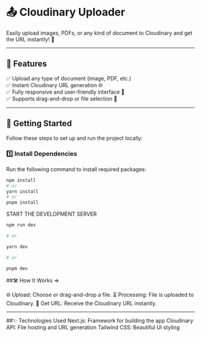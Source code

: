 # 📤 Cloudinary Uploader

Easily upload images, PDFs, or any kind of document to Cloudinary and get the URL instantly! 🚀

---

## 🌟 Features

✅ Upload any type of document (image, PDF, etc.)  
✅ Instant Cloudinary URL generation 🌐  
✅ Fully responsive and user-friendly interface 🎨  
✅ Supports drag-and-drop or file selection 📂

---

## 🚀 Getting Started

Follow these steps to set up and run the project locally:

### 1️⃣ Install Dependencies

Run the following command to install required packages:

```bash
npm install
# or
yarn install
# or
pnpm install
```

START THE DEVELOPMENT SERVER

```bash
npm run dev

# or

yarn dev

# or

pnpm dev
```

##🛠️ How It Works =>

🌐 Upload: Choose or drag-and-drop a file.
⏳ Processing: File is uploaded to Cloudinary.
📎 Get URL: Receive the Cloudinary URL instantly.

---

##✨ Technologies Used
Next.js: Framework for building the app
Cloudinary API: File hosting and URL generation
Tailwind CSS: Beautiful UI styling
